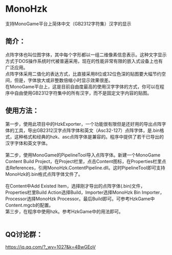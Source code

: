 # MonoHzk
支持MonoGame平台上简体中文（GB2312字符集）汉字的显示
## 简介：
点阵字体也叫位图字体，其中每个字形都以一组二维像素信息表示。这种文字显示方式于DOS操作系统时代被普遍采用，现在的性能非常有限的嵌入式设备上也有广泛应用。<br>
点阵字体采用二值化的表达方式，比直接采用8位或32位色深的贴图要大幅节约空间，但是，字体放大或非整数倍缩小时显示效果很差。<br>
在MonoGame平台上，这是目前自由度最高的使用汉字字体的方式，你可以在程序中自由使用GB2312字符集中的所有汉字，而不是固定文字内容的贴图。<br>
## 使用方法：
第一步，使用此项目中的HzkExporter，一个功能很有限但是还好用的导出点阵字体的工具，导出GB2312汉字点阵字体和英文（Asc32-127）点阵字体，是.bin格式，这种格式和经典的hzk、asc点阵字体是兼容的。程序中提供了若干已导出的汉字字体和英文字体。<br>
<br>
第二步，使用MonoGame的PipelineTool导入点阵字体。新建一个MonoGame Content Build Project，在Project栏里，点击Content图标，在Properties栏里点击References，引用MonoHzk.ContentPipeline.dll。这时PipelineTool即可支持MonoHzk的.bin格式点阵字体文件了。<br>
<br>
在Content中Add Existed Item，选择刚才导出的点阵字体(.bin)文件，Properties栏里Build Action选择Build，Importer选择MonoHzk Bin Importer，Processor选择MonoHzk Processor。最后Build即可。可参考HzkGame中Content.mgcb的配置。<br>
第三步，在程序中使用hzk。参考HzkGame中的用法即可。<br>
<br>
## QQ讨论群：
https://jq.qq.com/?_wv=1027&k=4BwGEoV
